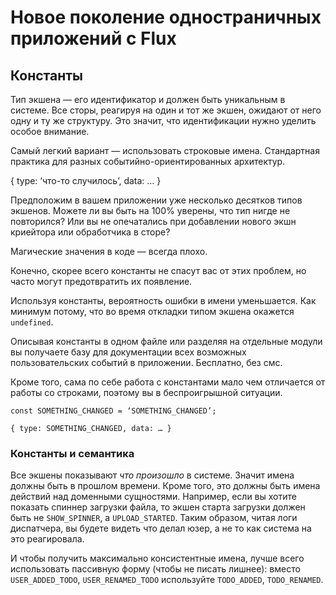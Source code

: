 # Новое поколение одностраничных приложений с Flux

## Константы

Тип экшена — его идентификатор и должен быть уникальным в системе. Все сторы, реагируя на один и тот же экшен, ожидают от него одну и ту же структуру. Это значит, что идентификации нужно уделить особое внимание.

Самый легкий вариант — использовать строковые имена. Стандартная практика для разных событийно-ориентированных архитектур.

   { type:  ‘что-то случилось’, data: … }

Предположим в вашем приложении уже несколько десятков типов экшенов. Можете ли вы быть на 100% уверены, что тип нигде не повторился? Или вы не опечатались при добавлении нового экшн криейтора или обработчика в сторе?

Магические значения в коде — всегда плохо.

Конечно, скорее всего константы не спасут вас от этих проблем, но часто могут предотвратить их появление.

Используя константы, вероятность ошибки в имени уменьшается. Как минимум потому, что во время откладки типом экшена окажется `undefined`.

Описывая константы в одном файле или разделяя на отдельные модули вы получаете базу для документации всех возможных пользовательских событий в приложении. Бесплатно, без смс.

Кроме того, сама по себе работа с константами мало чем отличается от работы со строками, поэтому вы в беспроигрышной ситуации.

	const SOMETHING_CHANGED = ‘SOMETHING_CHANGED’;

	{ type: SOMETHING_CHANGED, data: … }

### Константы и семантика

Все экшены показывают *что произошло* в системе. Значит имена должны быть в прошлом времени. Кроме того, это должны быть имена действий над доменными сущностями. Например, если вы хотите показать спиннер загрузки файла, то экшен старта загрузки должен быть не `SHOW_SPINNER`, а `UPLOAD_STARTED`. Таким образом, читая логи диспатчера, вы будете видеть что делал юзер, а не то как система на это реагировала.

И чтобы получить максимально консистентные имена, лучше всего использовать пассивную форму (чтобы не писать лишнее): вместо `USER_ADDED_TODO`, `USER_RENAMED_TODO` используйте `TODO_ADDED`, `TODO_RENAMED`.
